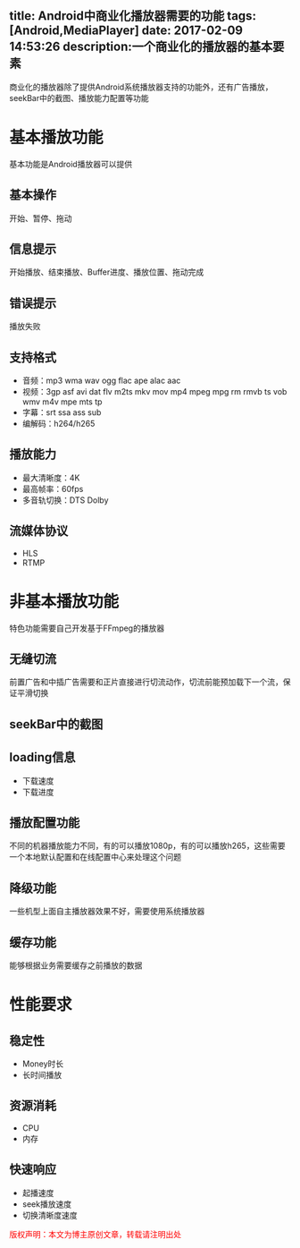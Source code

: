 title: Android中商业化播放器需要的功能
tags: [Android,MediaPlayer]
date: 2017-02-09 14:53:26
description:一个商业化的播放器的基本要素
---

商业化的播放器除了提供Android系统播放器支持的功能外，还有广告播放，seekBar中的截图、播放能力配置等功能

# 基本播放功能
基本功能是Android播放器可以提供
## 基本操作
开始、暂停、拖动

## 信息提示
开始播放、结束播放、Buffer进度、播放位置、拖动完成

## 错误提示
播放失败

## 支持格式
- 音频：mp3 wma wav ogg flac ape alac aac
- 视频：3gp asf avi dat flv m2ts mkv mov mp4 mpeg mpg rm rmvb ts vob wmv m4v mpe mts tp
- 字幕：srt ssa ass sub
- 编解码：h264/h265

## 播放能力
- 最大清晰度：4K
- 最高帧率：60fps
- 多音轨切换：DTS Dolby

## 流媒体协议
- HLS
- RTMP

# 非基本播放功能
特色功能需要自己开发基于FFmpeg的播放器

## 无缝切流
前置广告和中插广告需要和正片直接进行切流动作，切流前能预加载下一个流，保证平滑切换
## seekBar中的截图

## loading信息
- 下载速度
- 下载进度

## 播放配置功能
不同的机器播放能力不同，有的可以播放1080p，有的可以播放h265，这些需要一个本地默认配置和在线配置中心来处理这个问题

## 降级功能
一些机型上面自主播放器效果不好，需要使用系统播放器

## 缓存功能
能够根据业务需要缓存之前播放的数据

# 性能要求

## 稳定性
- Money时长
- 长时间播放
     
## 资源消耗
- CPU
- 内存

## 快速响应
- 起播速度
- seek播放速度
- 切换清晰度速度


<font color="#FF0000">版权声明：本文为博主原创文章，转载请注明出处</font>

